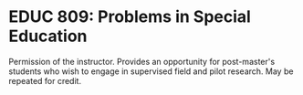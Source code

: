 # EDUC 809: Problems in Special Education

Permission of the instructor. Provides an opportunity for post-master's students who wish to engage in supervised field and pilot research. May be repeated for credit.